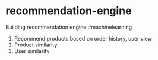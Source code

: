 # recommendation-engine
Building recommendation engine #machinelearning 

1) Recommend products based on order history, user view
2) Product similarity 
3) User similarity
